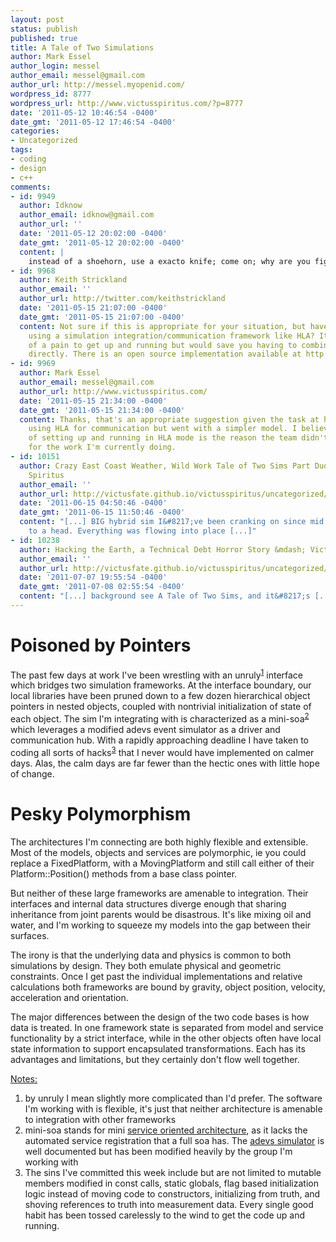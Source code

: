 ```yaml
---
layout: post
status: publish
published: true
title: A Tale of Two Simulations
author: Mark Essel
author_login: messel
author_email: messel@gmail.com
author_url: http://messel.myopenid.com/
wordpress_id: 8777
wordpress_url: http://www.victusspiritus.com/?p=8777
date: '2011-05-12 10:46:54 -0400'
date_gmt: '2011-05-12 17:46:54 -0400'
categories:
- Uncategorized
tags:
- coding
- design
- c++
comments:
- id: 9949
  author: Idknow
  author_email: idknow@gmail.com
  author_url: ''
  date: '2011-05-12 20:02:00 -0400'
  date_gmt: '2011-05-12 20:02:00 -0400'
  content: |
    instead of a shoehorn, use a exacto knife; come on; why are you fightin crap that doesnt want to play nice?  stop compromising!
- id: 9968
  author: Keith Strickland
  author_email: ''
  author_url: http://twitter.com/keithstrickland
  date: '2011-05-15 21:07:00 -0400'
  date_gmt: '2011-05-15 21:07:00 -0400'
  content: Not sure if this is appropriate for your situation, but have you considered
    using a simulation integration/communication framework like HLA? It can be a bit
    of a pain to get up and running but would save you having to combine the two frameworks
    directly. There is an open source implementation available at http://www.porticoproject.org..
- id: 9969
  author: Mark Essel
  author_email: messel@gmail.com
  author_url: http://www.victusspiritus.com/
  date: '2011-05-15 21:34:00 -0400'
  date_gmt: '2011-05-15 21:34:00 -0400'
  content: Thanks, that's an appropriate suggestion given the task at hand. They considered
    using HLA for communication but went with a simpler model. I believe the overhead
    of setting up and running in HLA mode is the reason the team didn't consider it
    for the work I'm currently doing.
- id: 10151
  author: Crazy East Coast Weather, Wild Work Tale of Two Sims Part Duo &mdash; Victus
    Spiritus
  author_email: ''
  author_url: http://victusfate.github.io/victusspiritus/uncategorized/2011/06/15/crazy-east-coast-weather-wild-work-tale-of-two-sims-part-duo/
  date: '2011-06-15 04:50:46 -0400'
  date_gmt: '2011-06-15 11:50:46 -0400'
  content: "[...] BIG hybrid sim I&#8217;ve been cranking on since mid March is coming
    to a head. Everything was flowing into place [...]"
- id: 10238
  author: Hacking the Earth, a Technical Debt Horror Story &mdash; Victus Spiritus
  author_email: ''
  author_url: http://victusfate.github.io/victusspiritus/uncategorized/2011/07/07/hacking-the-earth-a-technical-debt-horror-story/
  date: '2011-07-07 19:55:54 -0400'
  date_gmt: '2011-07-08 02:55:54 -0400'
  content: "[...] background see A Tale of Two Sims, and it&#8217;s [...]"
---
```

<h1>Poisoned by Pointers</h1>
<p>The past few days at work I've been wrestling with an unruly<sup><a href="#notes">1</a></sup> interface which bridges two simulation frameworks. At the interface boundary, our local libraries have been pruned down to a few dozen hierarchical object pointers in nested objects, coupled with nontrivial initialization of state of each object. The sim I'm integrating with is characterized as a mini-soa<sup><a href="#notes">2</a></sup> which leverages a modified adevs event simulator as a driver and communication hub. With a rapidly approaching deadline I have taken to coding all sorts of hacks<sup><a href="#notes">3</a></sup> that I never would have implemented on calmer days. Alas, the calm days are far fewer than the hectic ones with little hope of change.</p>
<h1>Pesky Polymorphism</h1>
<p>The architectures I'm connecting are both highly flexible and extensible. Most of the models, objects and services are polymorphic, ie you could replace a FixedPlatform, with a MovingPlatform and still call either of their Platform::Position() methods from a base class pointer. </p>
<p>But neither of these large frameworks are amenable to integration. Their interfaces and internal data structures diverge enough that sharing inheritance from joint parents would be disastrous. It's like mixing oil and water, and I'm working to squeeze my models into the gap between their surfaces.</p>
<p>The irony is that the underlying data and physics is common to both simulations by design. They both emulate physical and geometric constraints. Once I get past the individual implementations and relative calculations both frameworks are bound by gravity, object position, velocity, acceleration and orientation. </p>
<p>The major differences between the design of the two code bases is how data is treated. In one framework state is separated from model and service functionality by a strict interface, while in the other objects often have local state information to support encapsulated transformations. Each has its advantages and limitations, but they certainly don't flow well together. </p>
<p><a href="#notes" id="notes">Notes:</a></p>
<ol>
<li>by unruly I mean slightly more complicated than I'd prefer. The software I'm working with is flexible, it's just that neither architecture is amenable to integration with other frameworks</li>
<li>mini-soa stands for mini <a href="http://en.wikipedia.org/wiki/Service-oriented_architecture">service oriented architecture</a>, as it lacks the automated service registration that a full soa has. The <a href="http://www.ornl.gov/~1qn/adevs/index.html">adevs simulator</a> is well documented but has been modified heavily by the group I'm working with</li>
<li>The sins I've committed this week include but are not limited to mutable members modified in const calls, static globals, flag based initialization logic instead of moving code to constructors, initializing from truth, and shoving references to truth into measurement data. Every single good habit has been tossed carelessly to the wind to get the code up and running. </li>
</ol>
